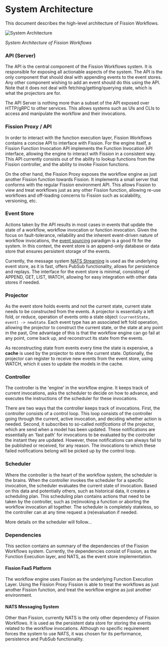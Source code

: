 # System Architecture

This document describes the high-level architecture of Fission Workflows.

![System Architecture](./assets/sysarch.png)

*System Architecture of Fission Workflows*

### API (Server)
The API is the central component of the Fission Workflows system.
It is responsible for exposing all actionable aspects of the system.
The API is the only component that should deal with appending events to the event stores.
Any other component wishing to add an event should do this using the API.
Note that it does not deal with fetching/getting/querying state, which is what the projectors are for.

The API Server is nothing more than a subset of the API exposed over HTTP/gRPC to other services.
This allows systems such as UIs and CLIs to access and manipulate the workflow and their invocations.

### Fission Proxy / API
In order to interact with the function execution layer, Fission Workflows contains a concise API to interface with Fission.
For the engine itself, a Fission Function Invocation API implements the Function Invocation API interface, allowing the engine to interact with Fission in a consistent way.
This API currently consists out of the ability to lookup functions from the Fission controller, and the ability to invoke Fission functions. 

On the other hand, the Fission Proxy exposes the workflow engine as just another Fission function towards Fission.
It implements a small server that conforms with the regular Fission environment API.
This allows Fission to view and treat workflows just as any other Fission function, allowing re-use workflows and off-loading concerns to Fission such as scalability, versioning, etc. 

### Event Store
Actions taken by the API results in most cases in events that update the state of a workflow, workflow invocation or function invocation.
Given the focus on fault-tolerance, reliability and the inherent event-driven nature of workflow invocations, the [event sourcing](https://martinfowler.com/eaaDev/EventSourcing.html) paradigm is a good fit for the system.
In this context, the event store is an append-only database or data store that ensures persistent storage of the events.

Currently, the message system [NATS Streaming](http://nats.io/documentation/streaming/nats-streaming-intro/) is used as the underlying event store, as it is fast, offers PubSub functionality, allows for persistence and replays.
The interface for the event store is minimal, consisting of APPEND, GET, LIST, WATCH, allowing for easy integration with other data stores if needed.

### Projector
As the event store holds events and not the current state, current state needs to be constructed from the events.
A projector is essentially a left fold, or reduce, operation of events onto a state object `(currentState, event) -> newState`.
Each event type has an associated left fold operation, allowing the projector to construct the current state, or the state at any point in the past, 
One advantage of this is that the workflow engine can go fail at any point, come back up, and reconstruct its state from the events.

As reconstructing state from events every time the state is expensive, a **cache** is used by the projector to store the current state.
Optionally, the projector can register to receive new events from the event store, using WATCH, which it uses to update the models in the cache.   

### Controller
The controller is the 'engine' in the workflow engine.
It keeps track of current invocations, asks the scheduler to decide on how to advance, and executes the instructions of the scheduler for these invocations.

There are two ways that the controller keeps track of invocations.
First, the controller consists of a control loop.
This loop consists of the controller going through the current, active invocation, and deciding whether action is needed.
Second, it subscribes to so-called *notifications* of the projector, which are send when a model has been updated.
These notifications are essentially an 'fast path' for invocations to be evaluated by the controller the instant they are updated.
However, these notifications can always fail to be published or received, for any reason.
The invocations to which these failed notifications belong will be picked up by the control loop.  

### Scheduler
Where the controller is the heart of the workflow system, the scheduler is the brains.
When the controller invokes the scheduler for a specific invocation, the scheduler evaluates the current state of invocation.
Based on this data and potentially others, such as historical data, it creates a scheduling plan.
This scheduling plan contains actions that need to be taken by the controller, such as (re)invoking a function or aborting the workflow invocation all together.
The scheduler is completely stateless, so the controller can at any time request a (re)evaluation if needed. 

More details on the scheduler will follow...

### Dependencies
This section contains an summary of the dependencies of the Fission Workflows system. 
Currently, the dependencies consist of Fission, as the Function Execution layer, and NATS, as the event store implementation.

#### Fission FaaS Platform
The workflow engine uses Fission as the underlying Function Execution Layer.
Using the Fission Proxy Fission is able to treat the workflows as just another Fission function, and treat the workflow engine as just another environment. 

#### NATS Messaging System 
Other than Fission, currently NATS is the only other dependency of Fission Workflows.
It is used as the persistent data store for storing the events related to the workflow invocations.
Although no specific requirement forces the system to use NATS, it was chosen for its performance, persistence and PubSub functionality.
